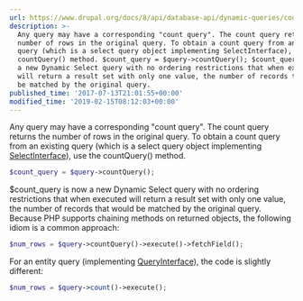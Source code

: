 ```yaml
---
url: https://www.drupal.org/docs/8/api/database-api/dynamic-queries/count-queries
description: >-
  Any query may have a corresponding "count query". The count query returns the
  number of rows in the original query. To obtain a count query from an existing
  query (which is a select query object implementing SelectInterface), use the
  countQuery() method. $count_query = $query->countQuery(); $count_query is now
  a new Dynamic Select query with no ordering restrictions that when executed
  will return a result set with only one value, the number of records that would
  be matched by the original query.
published_time: '2017-07-13T21:01:55+00:00'
modified_time: '2019-02-15T08:12:03+00:00'
---
```

Any query may have a corresponding "count query". The count query returns the number of rows in the original query. To obtain a count query from an existing query (which is a select query object implementing [SelectInterface](https://api.drupal.org/api/drupal/core%21lib%21Drupal%21Core%21Database%21Query%21SelectInterface.php/interface/SelectInterface/8.2.x)), use the countQuery() method.

```php
$count_query = $query->countQuery();

```

$count\_query is now a new Dynamic Select query with no ordering restrictions that when executed will return a result set with only one value, the number of records that would be matched by the original query. Because PHP supports chaining methods on returned objects, the following idiom is a common approach:

```php
$num_rows = $query->countQuery()->execute()->fetchField();
```

For an entity query (implementing [QueryInterface](https://api.drupal.org/api/drupal/core%21lib%21Drupal%21Core%21Entity%21Query%21QueryInterface.php/interface/QueryInterface/8.7.x)), the code is slightly different:

```php
$num_rows = $query->count()->execute();
```